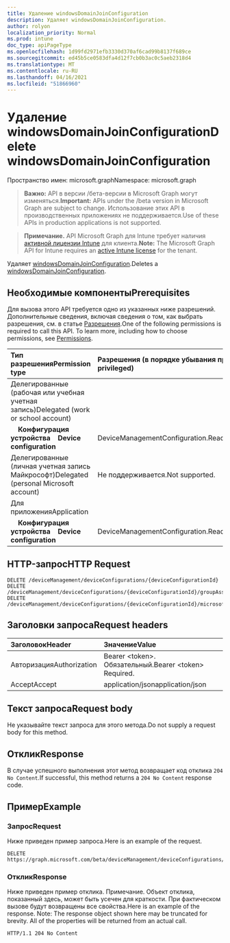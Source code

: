 ```yaml
---
title: Удаление windowsDomainJoinConfiguration
description: Удаляет windowsDomainJoinConfiguration.
author: rolyon
localization_priority: Normal
ms.prod: intune
doc_type: apiPageType
ms.openlocfilehash: 1d99fd2971efb3330d370af6cad99b8137f689ce
ms.sourcegitcommit: ed45b5ce0583dfa4d12f7cb0b3ac0c5aeb2318d4
ms.translationtype: MT
ms.contentlocale: ru-RU
ms.lasthandoff: 04/16/2021
ms.locfileid: "51866960"
---
```

# <a name="delete-windowsdomainjoinconfiguration"></a><span data-ttu-id="69119-103">Удаление windowsDomainJoinConfiguration</span><span class="sxs-lookup"><span data-stu-id="69119-103">Delete windowsDomainJoinConfiguration</span></span>

<span data-ttu-id="69119-104">Пространство имен: microsoft.graph</span><span class="sxs-lookup"><span data-stu-id="69119-104">Namespace: microsoft.graph</span></span>

> <span data-ttu-id="69119-105">**Важно:** API в версии /бета-версии в Microsoft Graph могут изменяться.</span><span class="sxs-lookup"><span data-stu-id="69119-105">**Important:** APIs under the /beta version in Microsoft Graph are subject to change.</span></span> <span data-ttu-id="69119-106">Использование этих API в производственных приложениях не поддерживается.</span><span class="sxs-lookup"><span data-stu-id="69119-106">Use of these APIs in production applications is not supported.</span></span>

> <span data-ttu-id="69119-107">**Примечание.** API Microsoft Graph для Intune требует наличия [активной лицензии Intune](https://go.microsoft.com/fwlink/?linkid=839381) для клиента.</span><span class="sxs-lookup"><span data-stu-id="69119-107">**Note:** The Microsoft Graph API for Intune requires an [active Intune license](https://go.microsoft.com/fwlink/?linkid=839381) for the tenant.</span></span>

<span data-ttu-id="69119-108">Удаляет [windowsDomainJoinConfiguration](../resources/intune-shared-windowsdomainjoinconfiguration.md).</span><span class="sxs-lookup"><span data-stu-id="69119-108">Deletes a [windowsDomainJoinConfiguration](../resources/intune-shared-windowsdomainjoinconfiguration.md).</span></span>
## <a name="prerequisites"></a><span data-ttu-id="69119-109">Необходимые компоненты</span><span class="sxs-lookup"><span data-stu-id="69119-109">Prerequisites</span></span>
<span data-ttu-id="69119-p102">Для вызова этого API требуется одно из указанных ниже разрешений. Дополнительные сведения, включая сведения о том, как выбрать разрешения, см. в статье [Разрешения](/graph/permissions-reference).</span><span class="sxs-lookup"><span data-stu-id="69119-p102">One of the following permissions is required to call this API. To learn more, including how to choose permissions, see [Permissions](/graph/permissions-reference).</span></span>

|<span data-ttu-id="69119-112">Тип разрешения</span><span class="sxs-lookup"><span data-stu-id="69119-112">Permission type</span></span>|<span data-ttu-id="69119-113">Разрешения (в порядке убывания привилегий)</span><span class="sxs-lookup"><span data-stu-id="69119-113">Permissions (from most to least privileged)</span></span>|
|:---|:---|
|<span data-ttu-id="69119-114">Делегированные (рабочая или учебная учетная запись)</span><span class="sxs-lookup"><span data-stu-id="69119-114">Delegated (work or school account)</span></span>||
| <span data-ttu-id="69119-115">&nbsp; &nbsp; **Конфигурация устройства**</span><span class="sxs-lookup"><span data-stu-id="69119-115">&nbsp; &nbsp; **Device configuration**</span></span> | <span data-ttu-id="69119-116">DeviceManagementConfiguration.ReadWrite.All</span><span class="sxs-lookup"><span data-stu-id="69119-116">DeviceManagementConfiguration.ReadWrite.All</span></span> |
|<span data-ttu-id="69119-117">Делегированные (личная учетная запись Майкрософт)</span><span class="sxs-lookup"><span data-stu-id="69119-117">Delegated (personal Microsoft account)</span></span>|<span data-ttu-id="69119-118">Не поддерживается.</span><span class="sxs-lookup"><span data-stu-id="69119-118">Not supported.</span></span>|
|<span data-ttu-id="69119-119">Для приложения</span><span class="sxs-lookup"><span data-stu-id="69119-119">Application</span></span>||
| <span data-ttu-id="69119-120">&nbsp; &nbsp; **Конфигурация устройства**</span><span class="sxs-lookup"><span data-stu-id="69119-120">&nbsp; &nbsp; **Device configuration**</span></span> | <span data-ttu-id="69119-121">DeviceManagementConfiguration.ReadWrite.All</span><span class="sxs-lookup"><span data-stu-id="69119-121">DeviceManagementConfiguration.ReadWrite.All</span></span> |

## <a name="http-request"></a><span data-ttu-id="69119-122">HTTP-запрос</span><span class="sxs-lookup"><span data-stu-id="69119-122">HTTP Request</span></span>
<!-- {
  "blockType": "ignored"
}
-->
``` http
DELETE /deviceManagement/deviceConfigurations/{deviceConfigurationId}
DELETE /deviceManagement/deviceConfigurations/{deviceConfigurationId}/groupAssignments/{deviceConfigurationGroupAssignmentId}/deviceConfiguration
DELETE /deviceManagement/deviceConfigurations/{deviceConfigurationId}/microsoft.graph.windowsDomainJoinConfiguration/networkAccessConfigurations/{deviceConfigurationId}
```

## <a name="request-headers"></a><span data-ttu-id="69119-123">Заголовки запроса</span><span class="sxs-lookup"><span data-stu-id="69119-123">Request headers</span></span>
|<span data-ttu-id="69119-124">Заголовок</span><span class="sxs-lookup"><span data-stu-id="69119-124">Header</span></span>|<span data-ttu-id="69119-125">Значение</span><span class="sxs-lookup"><span data-stu-id="69119-125">Value</span></span>|
|:---|:---|
|<span data-ttu-id="69119-126">Авторизация</span><span class="sxs-lookup"><span data-stu-id="69119-126">Authorization</span></span>|<span data-ttu-id="69119-127">Bearer &lt;token&gt;. Обязательный.</span><span class="sxs-lookup"><span data-stu-id="69119-127">Bearer &lt;token&gt; Required.</span></span>|
|<span data-ttu-id="69119-128">Accept</span><span class="sxs-lookup"><span data-stu-id="69119-128">Accept</span></span>|<span data-ttu-id="69119-129">application/json</span><span class="sxs-lookup"><span data-stu-id="69119-129">application/json</span></span>|

## <a name="request-body"></a><span data-ttu-id="69119-130">Текст запроса</span><span class="sxs-lookup"><span data-stu-id="69119-130">Request body</span></span>
<span data-ttu-id="69119-131">Не указывайте текст запроса для этого метода.</span><span class="sxs-lookup"><span data-stu-id="69119-131">Do not supply a request body for this method.</span></span>

## <a name="response"></a><span data-ttu-id="69119-132">Отклик</span><span class="sxs-lookup"><span data-stu-id="69119-132">Response</span></span>
<span data-ttu-id="69119-133">В случае успешного выполнения этот метод возвращает код отклика `204 No Content`.</span><span class="sxs-lookup"><span data-stu-id="69119-133">If successful, this method returns a `204 No Content` response code.</span></span>

## <a name="example"></a><span data-ttu-id="69119-134">Пример</span><span class="sxs-lookup"><span data-stu-id="69119-134">Example</span></span>
### <a name="request"></a><span data-ttu-id="69119-135">Запрос</span><span class="sxs-lookup"><span data-stu-id="69119-135">Request</span></span>
<span data-ttu-id="69119-136">Ниже приведен пример запроса.</span><span class="sxs-lookup"><span data-stu-id="69119-136">Here is an example of the request.</span></span>
``` http
DELETE https://graph.microsoft.com/beta/deviceManagement/deviceConfigurations/{deviceConfigurationId}
```

### <a name="response"></a><span data-ttu-id="69119-137">Отклик</span><span class="sxs-lookup"><span data-stu-id="69119-137">Response</span></span>
<span data-ttu-id="69119-p103">Ниже приведен пример отклика. Примечание. Объект отклика, показанный здесь, может быть усечен для краткости. При фактическом вызове будут возвращены все свойства.</span><span class="sxs-lookup"><span data-stu-id="69119-p103">Here is an example of the response. Note: The response object shown here may be truncated for brevity. All of the properties will be returned from an actual call.</span></span>
``` http
HTTP/1.1 204 No Content
```










